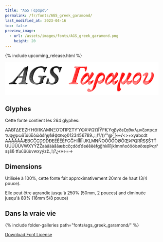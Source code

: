 ```yaml
---
title: "AGS Γαραμου"
permalink: /fr/fonts/AGS_greek_garamond/
last_modified_at: 2023-04-16
toc: false
preview_image:
  - url: /assets/images/fonts/AGS_greek_garamond.png
    height: 20
---
```


{% include upcoming_release.html %}

![AGS garamond](/assets/images/fonts/AGS_greek_garamond.png)


## Glyphes

Cette fonte contient les 264 glyphes:

ΑΆΒΓΔΕΈΖΗΉΘΙΊΚΛΜΝΞΟΌΠΡΣΤΥΎΦΧΨΩΏΪΫϜϏϓαβγδεζηθικλμνξοπρςστυφχψωίϊΐύϋΰόώάέήϗϐϑϕϖϰϱ0123456789.,:;!?/()"'@·̈̈́ͅ΄∫∞√<>+xyabcdt
AÁÂÄÀÅÆBCČÇDÐĎĐEÉÊËÈFGĞHIÍÎÏİÌJKLMNÑOÓÔÖÒØÕŒÞPQRŘSŞŠTŤUÚÛÜÙVWXYÝZŽaáâäàåãæbcčçdðďđeéêëèfgğhiıíîïìjklmnñoóôöòøõœpÞqrřsşšß
tťuúûüùvwxyýzž.,!¡?¿«»÷=→

## Dimensions

Utilisée à 100%, cette fonte fait approximativement 20mm de haut (3/4 pouce).

Elle peut être agrandie jusqu'à  250%  (50mm, 2 pouces) and diminuée jusqu'à 80% (16mm  5/8 pouce)


## Dans la vraie vie

{% include folder-galleries path="fonts/ags_greek_garamond/" %}



[Download Font License](https://github.com/inkstitch/inkstitch/tree/main/fonts/ags_greek_garamond/LICENSE)
